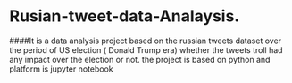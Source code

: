 # Rusian-tweet-data-Analaysis. 
####It is a data analysis project based on the russian tweets dataset over the period of US election ( Donald Trump era) whether the tweets troll had any impact over the election or not. the project is based on python and platform is jupyter notebook
